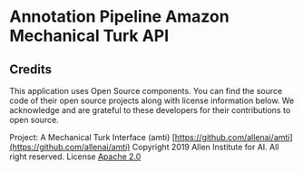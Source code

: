# Annotation Pipeline Amazon Mechanical Turk API

## Credits

This application uses Open Source components. 
You can find the source code of their open source projects along with license information below. 
We acknowledge and are grateful to these developers for their contributions to open source.

Project: A Mechanical Turk Interface (amti) [https://github.com/allenai/amti](https://github.com/allenai/amti)
Copyright 2019 Allen Institute for AI. All right reserved.
License [Apache 2.0](https://www.apache.org/licenses/LICENSE-2.0)

